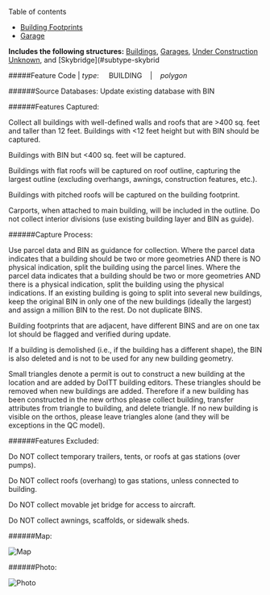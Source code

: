 Table of contents
- [Building Footprints](#building-footprints)
- [Garage](#garage)

**Includes the following structures:** [Buildings](#subtype-building), [Garages](#subtype-garage), [Under Construction Unknown](#subtype-building-uc-building-under-construction), and [Skybridge](#subtype-skybrid

#####Feature Code | *type*:&nbsp;&nbsp;&nbsp;&nbsp;&nbsp;BUILDING&nbsp;&nbsp;&nbsp; | &nbsp;&nbsp;&nbsp;*polygon*

######Source Databases: Update existing database with BIN

######Features Captured:

Collect all buildings with well-defined walls and roofs that are >400 sq. feet and taller than 12 feet. Buildings with <12 feet height but with BIN should be captured.

Buildings with BIN but <400 sq. feet will be captured.

Buildings with flat roofs will be captured on roof outline, capturing the largest outline (excluding overhangs, awnings, construction features, etc.).

Buildings with pitched roofs will be captured on the building footprint.

Carports, when attached to main building, will be included in the outline. Do not collect interior divisions (use existing building layer and BIN as guide).

######Capture Process:

Use parcel data and BIN as guidance for collection. Where the parcel data indicates that a building should be two or more geometries AND there is NO physical indication, split the building using the parcel lines. Where the parcel data indicates that a building should be two or more geometries AND there is a physical indication, split the building using the physical indications. If an existing building is going to split into several new buildings, keep the original BIN in only one of the new buildings (ideally the largest) and assign a million BIN to the rest. Do not duplicate BINS.

Building footprints that are adjacent, have different BINS and are on one tax lot should be flagged and verified during update.

If a building is demolished (i.e., if the building has a different shape), the BIN is also deleted and is not to be used for any new building geometry.

Small triangles denote a permit is out to construct a new building at the location and are added by DoITT building editors. These triangles should be removed when new buildings are added. Therefore if a new building has been constructed in the new orthos please collect building, transfer attributes from triangle to building, and delete triangle. If no new building is visible on the orthos, please leave triangles alone (and they will be exceptions in the QC model).

######Features Excluded:

Do NOT collect temporary trailers, tents, or roofs at gas stations (over pumps).

Do NOT collect roofs (overhang) to gas stations, unless connected to building.

Do NOT collect movable jet bridge for access to aircraft.

Do NOT collect awnings, scaffolds, or sidewalk sheds.

######Map:

![Map](http://otile1.mqcdn.com/tiles/1.0.0/map/17/38599/49257.png)

######Photo:

![Photo](https://pbs.twimg.com/profile_images/595637146054168577/OZ127kGE_400x400.jpg)

